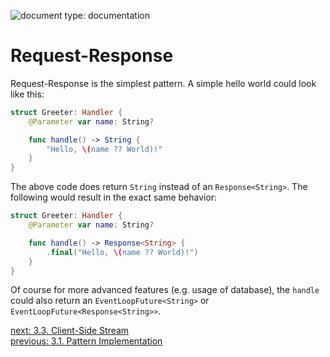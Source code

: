 <!--
                  
This source file is part of the Apodini open source project

SPDX-FileCopyrightText: 2019-2021 Paul Schmiedmayer and the Apodini project authors (see CONTRIBUTORS.md) <paul.schmiedmayer@tum.de>

SPDX-License-Identifier: MIT
             
-->

![document type: documentation](https://apodini.github.io/resources/markdown-labels/document_type_documentation.svg)

# Request-Response

Request-Response is the simplest pattern. A simple hello world could look like this:

```swift
struct Greeter: Handler {
    @Parameter var name: String?

    func handle() -> String {
        "Hello, \(name ?? World)!"
    }
}
```

The above code does return `String` instead of an `Response<String>`. The following would result in the exact same behavior:

```swift
struct Greeter: Handler {
    @Parameter var name: String?

    func handle() -> Response<String> {
        .final("Hello, \(name ?? World)!")
    }
}
```

Of course for more advanced features (e.g. usage of database), the `handle` could also return an `EventLoopFuture<String>` or `EventLoopFuture<Response<String>>`.


[next: 3.3. Client-Side Stream](./3.3.%20Client-Side%20Stream.md)  
[previous: 3.1. Pattern Implementation](./3.1.%20Pattern%20Implementation.md)